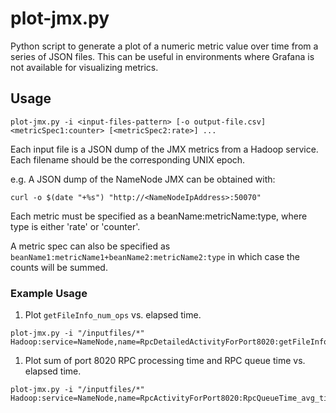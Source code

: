 # plot-jmx.py
Python script to generate a plot of a numeric metric value over time from a series of JSON files. This can be useful in environments where Grafana is not available for visualizing metrics.

## Usage

    plot-jmx.py -i <input-files-pattern> [-o output-file.csv] <metricSpec1:counter> [<metricSpec2:rate>] ...

Each input file is a JSON dump of the JMX metrics from a Hadoop service. Each filename should be the corresponding UNIX epoch.

e.g. A JSON dump of the NameNode JMX can be obtained with:

    curl -o $(date "+%s") "http://<NameNodeIpAddress>:50070"

Each metric must be specified as a beanName:metricName:type, where type is either 'rate' or 'counter'.

A metric spec can also be specified as `beanName1:metricName1+beanName2:metricName2:type` in which case the counts will be summed.

### Example Usage

1. Plot `getFileInfo_num_ops` vs. elapsed time.
```
plot-jmx.py -i "/inputfiles/*" Hadoop:service=NameNode,name=RpcDetailedActivityForPort8020:getFileInfo_num_ops:counter
```
1. Plot sum of port 8020 RPC processing time and RPC queue time vs. elapsed time.
```
plot-jmx.py -i "/inputfiles/*" Hadoop:service=NameNode,name=RpcActivityForPort8020:RpcQueueTime_avg_time+Hadoop:service=NameNode,name=RpcActivityForPort8020:RpcProcessingTime_avg_time:rate
```

